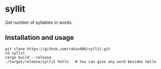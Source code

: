 # syllit
Get number of syllables in words.

## Installation and usage
```shell
git clone https://github.com/rakin406/syllit.git
cd syllit
cargo build --release
./target/release/syllit hello   # You can give any word besides hello
```
